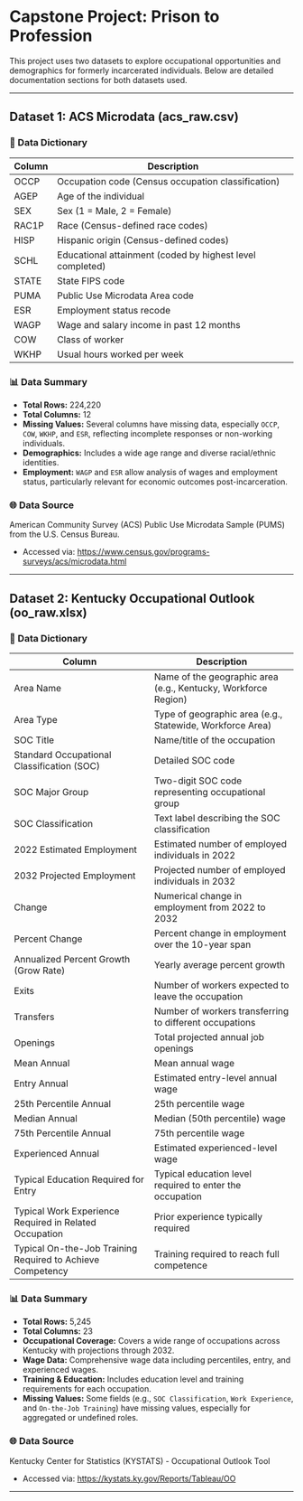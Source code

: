 # Capstone Project: Prison to Profession

This project uses two datasets to explore occupational opportunities and demographics for formerly incarcerated individuals. Below are detailed documentation sections for both datasets used.

---

## Dataset 1: ACS Microdata (acs_raw.csv)

### 📘 Data Dictionary

| Column | Description |
|--------|-------------|
| OCCP   | Occupation code (Census occupation classification) |
| AGEP   | Age of the individual |
| SEX    | Sex (1 = Male, 2 = Female) |
| RAC1P  | Race (Census-defined race codes) |
| HISP   | Hispanic origin (Census-defined codes) |
| SCHL   | Educational attainment (coded by highest level completed) |
| STATE  | State FIPS code |
| PUMA   | Public Use Microdata Area code |
| ESR    | Employment status recode |
| WAGP   | Wage and salary income in past 12 months |
| COW    | Class of worker |
| WKHP   | Usual hours worked per week |

### 📊 Data Summary

- **Total Rows:** 224,220  
- **Total Columns:** 12  
- **Missing Values:** Several columns have missing data, especially `OCCP`, `COW`, `WKHP`, and `ESR`, reflecting incomplete responses or non-working individuals.
- **Demographics:** Includes a wide age range and diverse racial/ethnic identities.
- **Employment:** `WAGP` and `ESR` allow analysis of wages and employment status, particularly relevant for economic outcomes post-incarceration.

### 🌐 Data Source

American Community Survey (ACS) Public Use Microdata Sample (PUMS) from the U.S. Census Bureau.  
- Accessed via: https://www.census.gov/programs-surveys/acs/microdata.html

---

## Dataset 2: Kentucky Occupational Outlook (oo_raw.xlsx)

### 📘 Data Dictionary

| Column | Description |
|--------|-------------|
| Area Name | Name of the geographic area (e.g., Kentucky, Workforce Region) |
| Area Type | Type of geographic area (e.g., Statewide, Workforce Area) |
| SOC Title | Name/title of the occupation |
| Standard Occupational Classification (SOC) | Detailed SOC code |
| SOC Major Group | Two-digit SOC code representing occupational group |
| SOC Classification | Text label describing the SOC classification |
| 2022 Estimated Employment | Estimated number of employed individuals in 2022 |
| 2032 Projected Employment | Projected number of employed individuals in 2032 |
| Change | Numerical change in employment from 2022 to 2032 |
| Percent Change | Percent change in employment over the 10-year span |
| Annualized Percent Growth (Grow Rate) | Yearly average percent growth |
| Exits | Number of workers expected to leave the occupation |
| Transfers | Number of workers transferring to different occupations |
| Openings | Total projected annual job openings |
| Mean Annual | Mean annual wage |
| Entry Annual | Estimated entry-level annual wage |
| 25th Percentile Annual | 25th percentile wage |
| Median Annual | Median (50th percentile) wage |
| 75th Percentile Annual | 75th percentile wage |
| Experienced Annual | Estimated experienced-level wage |
| Typical Education Required for Entry | Typical education level required to enter the occupation |
| Typical Work Experience Required in Related Occupation | Prior experience typically required |
| Typical On-the-Job Training Required to Achieve Competency | Training required to reach full competence |

### 📊 Data Summary

- **Total Rows:** 5,245  
- **Total Columns:** 23  
- **Occupational Coverage:** Covers a wide range of occupations across Kentucky with projections through 2032.
- **Wage Data:** Comprehensive wage data including percentiles, entry, and experienced wages.
- **Training & Education:** Includes education level and training requirements for each occupation.
- **Missing Values:** Some fields (e.g., `SOC Classification`, `Work Experience`, and `On-the-Job Training`) have missing values, especially for aggregated or undefined roles.

### 🌐 Data Source

Kentucky Center for Statistics (KYSTATS) - Occupational Outlook Tool  
- Accessed via: https://kystats.ky.gov/Reports/Tableau/OO

---
